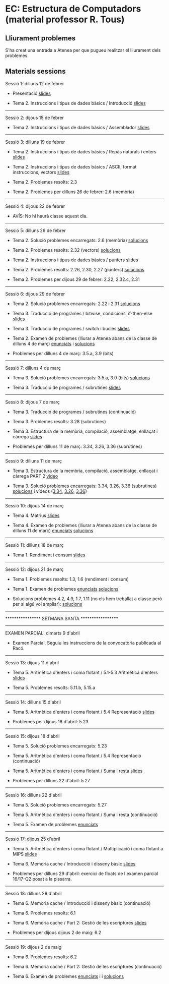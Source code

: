 # EC: Estructura de Computadors (material professor R. Tous)

<!--

## Seguiment online

Quan sigui possible, les classes també es podran seguir via Google Meet a l'enllaç: [https://meet.google.com/zci-dneh-krk](https://meet.google.com/zci-dneh-krk)

-->

## Lliurament problemes

S'ha creat una entrada a Atenea per que pugueu realitzar el lliurament dels problemes.

## Materials sessions

Sessió 1: dilluns 12 de febrer

* Presentació [slides](./slides/sessio1_1_presentacio.pdf)

* Tema 2. Instruccions i tipus de dades bàsics / Introducció [slides](./slides/sessio1_2_tema2_intro.pdf)



<hr>

Sessió 2: dijous 15 de febrer

* Tema 2. Instruccions i tipus de dades bàsics / Assemblador [slides](./slides/sessio2_1_tema2_assemblador.pdf)


<hr>

Sessió 3: dilluns 19 de febrer

* Tema 2. Instruccions i tipus de dades bàsics / Repàs naturals i enters [slides](./slides/sessio3_1_tema2_enters.pdf)

* Tema 2. Instruccions i tipus de dades bàsics / ASCII, format instruccions, vectors [slides](./slides/sessio3_2_tema2_ascii_instr_vectors.pdf)

* Tema 2. Problemes resolts: 2.3

* Tema 2. Problemes per dilluns 26 de febrer: 2.6 (memòria)

<hr>

Sessió 4: dijous 22 de febrer

* AVÍS: No hi haurà classe aquest dia.

<!--
NO PER ABSENCIA
* Tema 2. Solució problemes encarregats: 2.6 (memòria)

* Tema 2. Problemes resolts: 2.32.d (vectors)

* Tema 2. Instruccions i tipus de dades bàsics / punters [slides](./slides/sessio4_1_tema2_punters.pdf)

* Tema 2. Problemes resolts: 2.26, 2.30, 2.27 (punters)

* Tema 2. Problemes per dilluns 26 de febrer: 2.22, 2.32.c, 2.31 
-->


<hr>

Sessió 5: dilluns 26 de febrer

* Tema 2. Solució problemes encarregats: 2.6 (memòria) [solucions](./problemes/tema2_2_6.pdf) 

* Tema 2. Problemes resolts: 2.32 (vectors) [solucions](./problemes/tema2_2_32.pdf)

* Tema 2. Instruccions i tipus de dades bàsics / punters [slides](./slides/sessio4_1_tema2_punters.pdf)

* Tema 2. Problemes resolts: 2.26, 2.30, 2.27 (punters) [solucions](./problemes/tema2_2_26_2_30_2_27.pdf)

* Tema 2. Problemes per dijous 29 de febrer: 2.22, 2.32.c, 2.31


<!--
<hr>
NO JA QUE VAIG RECUPERAR ANTERIOR
Sessió 5: dilluns 26 de febrer

* Tema 2. Solució problemes encarregats: 2.22, 2.32.c, 2.31

* Tema 2. Examen de problemes [enunciats](./problemes/expr2_extended.pdf) i [solucions](./problemes/expr2s_extended.pdf)
-->

<hr>

Sessió 6: dijous 29 de febrer

* Tema 2. Solució problemes encarregats: 2.22 i 2.31 [solucions](./problemes/tema2_2_22_2_31.pdf)

* Tema 3. Traducció de programes / bitwise, condicions, if-then-else [slides](./slides/sessio6_1_tema3_condicionals.pdf)

* Tema 3. Traducció de programes / switch i bucles [slides](./slides/sessio7_1_tema3_switch_i_bucles.pdf)

* Tema 2. Examen de problemes (lliurar a Atenea abans de la classe de dilluns 4 de març) [enunciats](./problemes/expr2_extended_nomessegona.pdf) i [solucions](./problemes/expr2s_extended_nomessegona.pdf)

* Problemes per dilluns 4 de març: 3.5.a, 3.9 (bits) 

<hr>

Sessió 7: dilluns 4 de març

* Tema 3. Solució problemes encarregats: 3.5.a, 3.9 (bits) [solucions](./problemes/tema3_3_5_3_9.pdf)

* Tema 3. Traducció de programes / subrutines [slides](./slides/sessio7_2_tema3_subrutines.pdf)


<hr>

Sessió 8: dijous 7 de març

* Tema 3. Traducció de programes / subrutines (continuació)

* Tema 3. Problemes resolts: 3.28 (subrutines)

* Tema 3. Estructura de la memòria, compilació, assemblatge, enllaçat i càrrega [slides](./slides/sessio9_1_tema3_mem_i_compilacio.pdf)

* Problemes per dilluns 11 de març: 3.34, 3.26, 3.36 (subrutines)

<hr>

Sessió 9: dilluns 11 de març

* Tema 3. Estructura de la memòria, compilació, assemblatge, enllaçat i càrrega PART 2 [vídeo](https://youtu.be/2CKO7oWH3iw)

* Tema 3. Solució problemes encarregats: 3.34, 3.26, 3.36 (subrutines) [solucions](./problemes/tema3_3_34_3_26_3_36.pdf) i vídeos ([3.34](https://youtu.be/P6WxssL83DM), [3.26](https://youtu.be/IpW8fy4tp_s), [3.36](https://youtu.be/URdodRJMRiI))

<!-- * Tema 4. Matrius [slides](./slides/sessio9_2_tema4_matrius1.pdf) POSPOSAT PER MALALTIA -->

<hr>

Sessió 10: dijous 14 de març

* Tema 4. Matrius [slides](./slides/sessio9_2_tema4_matrius1.pdf)

* Tema 4. Examen de problemes  (lliurar a Atenea abans de la classe de dilluns 11 de març) [enunciats](./problemes/expr3i4.pdf) [solucions](./problemes/expr3i4s.pdf) 


<hr>

Sessió 11: dilluns 18 de març

<!-- * Tema 4. Problemes resolts: 4.8 -->

* Tema 1. Rendiment i consum [slides](./slides/sessio11_1_tema1_rendiment.pdf)

<hr>

Sessió 12: dijous 21 de març

* Tema 1. Problemes resolts: 1.3, 1.6 (rendiment i consum)

* Tema 1. Examen de problemes [enunciats](./problemes/expr1_v2.pdf) [solucions](./problemes/expr1_v2s.pdf) 

* Solucions problemes 4.2, 4.9, 1.7, 1.11 (no els hem treballat a classe però per si algú vol ampliar): [solucions](./problemes/tema1_4_2_4_9_1_7_1_11.pdf)


<hr>

**************** SETMANA SANTA *****************

<hr>

EXAMEN PARCIAL: dimarts 9 d'abril

* Examen Parcial. Seguiu les instruccions de la convocatòria publicada al Racó.


<hr>

Sessió 13: dijous 11 d'abril

* Tema 5. Aritmètica d'enters i coma flotant / 5.1-5.3 Aritmètica d'enters [slides](./slides/sessio12_1_tema5_1_aritmeticaentera_1.pdf)
	

* Tema 5. Problemes resolts: 5.11.b, 5.15.a


<hr>
Sessió 14: dilluns 15 d'abril

* Tema 5. Aritmètica d'enters i coma flotant / 5.4 Representació [slides](./slides/sessio16_1_tema5_2_floats_1.pdf)

* Problemes per dijous 18 d'abril: 5.23


<hr>

Sessió 15: dijous 18 d'abril

* Tema 5. Solució problemes encarregats: 5.23

* Tema 5. Aritmètica d'enters i coma flotant / 5.4 Representació (continuació)

* Tema 5. Aritmètica d'enters i coma flotant / Suma i resta [slides](./slides/sessio17_1_tema5_2_floats_2.pdf)

* Problemes per dilluns 22 d'abril: 5.27


<hr>

Sessió 16: dilluns 22 d'abril

* Tema 5. Solució problemes encarregats: 5.27

* Tema 5. Aritmètica d'enters i coma flotant / Suma i resta (continuació)

* Tema 5. Examen de problemes [enunciats](./problemes/expr5_part1.pdf) <!--i [solucions](./problemes/expr5_part1s.pdf) -->

<hr>

Sessió 17: dijous 25 d'abril

* Tema 5. Aritmètica d'enters i coma flotant / Multiplicació i coma flotant a MIPS [slides](./slides/sessio17_2_tema5_3_floats_3.pdf)

* Tema 6. Memòria cache / Introducció i disseny bàsic [slides](./slides/sessio19_1_tema6_1.pdf)

* Problemes per dilluns 29 d'abril: exercici de floats de l'examen parcial 16/17-Q2 posat a la pissarra. 
 
 <!--
* Tema 5. Examen de problemes [enunciats](./problemes/expr5_part2.pdf)  i [solucions](./problemes/expr5_part2s.pdf) 
-->

<hr>

Sessió 18: dilluns 29 d'abril

* Tema 6. Memòria cache / Introducció i disseny bàsic (continuació)

* Tema 6. Problemes resolts: 6.1

* Tema 6. Memòria cache / Part 2: Gestió de les escriptures [slides](./slides/sessio22_1_tema6_2.pdf)

* Problemes per dijous dijous 2 de maig: 6.2

<hr>

Sessió 19: dijous 2 de maig

* Tema 6. Problemes resolts: 6.2

* Tema 6. Memòria cache / Part 2: Gestió de les escriptures (continuació)

* Tema 6. Examen de problemes [enunciats](./problemes/expr6.pdf) i i [solucions](./problemes/expr6s.pdf)

<!--
<hr>

Sessió 20: dilluns 6 de maig

* Tema 6. Memòria cache / Part 3: Model de temps i millores [slides](./slides/sessio23_1_tema6_3.pdf)

* Problemes resolts: 6.7
-->
<!--
<hr>

Sessió 21: dijous 9 de maig

* Tema 6. Solució problemes encarregats: 6.7 [solucions](./problemes/tema6_6_7_6_11.pdf) 

* Tema 6. Memòria cache / Part 3: Model de temps i millores (continuació)

* Tema 6. Problemes resolts: 6.10 

-->
<!--
<hr>

Sessió 22: dilluns 13 de maig

* Tema 6. Problemes resolts: 6.11 

* Tema 6. Examen de problemes 2 [enunciats](./problemes/expr6_2.pdf) i [solucions](./problemes/expr6_2s.pdf)

-->
<!--
<hr>

Sessió 23: dijous 16 de maig

* Tema 7. Memòria virtual [slides](./slides/sessio26_1_tema7_1.pdf)

* Tema 7. Problemes resolts: 7.1, 7.4 [solucions](./problemes/tema7_7_4.pdf)

-->
<!--
<hr>

Sessió 24: dimarts 21 de maig

* Tema 7. Memòria virtual (TLB)

* Problemes per dijous 23 de maig: 7.6

-->
<!--
<hr>

Sessió 25: dijous 23 de maig

* Tema 7. Solució problemes encarregats: 7.6

* Tema 7. Memòria virtual (protecció i compartició)

* Tema 7. Examen de problemes ([enunciats](./problemes/expr7.pdf)) i [solucions](./problemes/expr7s2.pdf)

-->
<!--
<hr>

Sessió 26: dimarts 27 de maig

* Tema 8 ([apunts](https://docencia.ac.upc.edu/FIB/grau/EC/privat/TeoriaEC-tema8.pdf))

* Tema 8. Examen de problemes ([enunciats](./problemes/expr8.pdf) i [solucions](./problemes/expr8s.pdf))

-->
<!--
<hr>

Sessió 27: dijous 30 de maig

* Repàs







